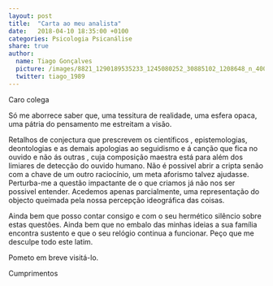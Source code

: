 ```yaml
---
layout: post
title:  "Carta ao meu analista"
date:   2018-04-10 18:35:00 +0100
categories: Psicologia Psicanálise
share: true
author:
  name: Tiago Gonçalves
  picture: /images/8821_1290189535233_1245080252_30885102_1208648_n_400x400.jpg
  twitter: tiago_1989
---
```

Caro colega

Só me aborrece saber que, uma tessitura de realidade, uma esfera opaca, uma pátria do pensamento me estreitam a visão.

Retalhos de conjectura que prescrevem os científicos , epistemologias,  deontologias e as demais apologias ao seguidismo e á canção que fica no  ouvido e não ás outras , cuja composição maestra está para além dos  limiares de detecção do ouvido humano.
Não é possivel abrir a cripta senão com a chave de um outro raciocínio,  um meta aforismo talvez ajudasse. Perturba-me a questão impactante de o  que criamos já não nos ser possivel entender. Acedemos apenas  parcialmente, uma representação  do objecto queimada pela nossa  percepção ideográfica das coisas.

Ainda bem que posso contar consigo e com o seu hermético silêncio sobre estas  questões. Ainda bem que no embalo das minhas ideias a sua família  encontra sustento e que o seu relógio continua a funcionar.
Peço que me desculpe todo este latim.

Pometo em breve visitá-lo.

Cumprimentos
